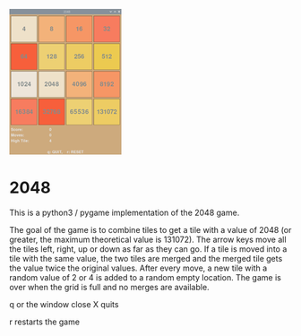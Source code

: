 ![Main Screen](game_screen.png)
# 2048
This is a python3 / pygame implementation of the 2048 game.

The goal of the game is to combine tiles to get a tile with a value of 2048 (or greater, the maximum theoretical value is 131072). The arrow keys move all the tiles left, right, up or down as far as they can go. If a tile is moved into a tile with the same value, the two tiles are merged and the merged tile gets the value twice the original values. After every move, a new tile with a random value of 2 or 4 is added to a random empty location. The game is over when the grid is full and no merges are available.

q or the window close X quits

r restarts the game
